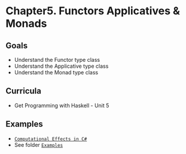 # Chapter5. Functors Applicatives & Monads

## Goals
- Understand the Functor type class
- Understand the Applicative type class
- Understand the Monad type class
  
## Curricula
- Get Programming with Haskell - Unit 5

## Examples
- [`Computational Effects in C#`](https://github.com/oncicaradupopovici/CSharpEffects)
- See folder [`Examples`](./Examples)
  

